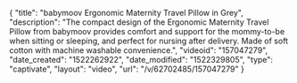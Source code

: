 {
    "title": "babymoov Ergonomic Maternity Travel Pillow in Grey",
    "description": "The compact design of the Ergonomic Maternity Travel Pillow from babymoov provides comfort and support for the mommy-to-be when sitting or sleeping, and perfect for nursing after delivery. Made of soft cotton with machine washable convenience.",
    "videoid": "157047279",
    "date_created": "1522262922",
    "date_modified": "1522329805",
    "type": "captivate",
    "layout": "video",
    "url": "\/v\/62702485\/157047279"
}